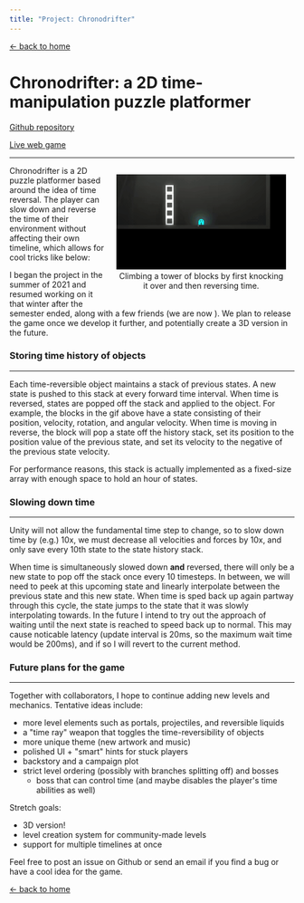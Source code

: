 ```yaml
---
title: "Project: Chronodrifter"
---
```


[← back to home](../index.md)

# Chronodrifter: a 2D time-manipulation puzzle platformer

<a href="https://github.com/placeholder-studios-dev/chronodrifter" target="_blank" rel="noopener noreferrer">Github repository</a>

<a href="https://placeholder-studios-dev.github.io/chronodrifter" target="_blank" rel="noopener noreferrer">Live web game</a>

---

<figure style="float: right; width: 300px; margin: 15px">
<img  style="width: 300px" src="../files/tower.gif">
<figcaption style="text-align: center">Climbing a tower of blocks by first knocking it over and then reversing time.</figcaption>
</figure>

Chronodrifter is a 2D puzzle platformer based around the idea of time reversal. The player can slow down and reverse the time of their environment without affecting their own timeline, which allows for cool tricks like below:

I began the project in the summer of 2021 and resumed working on it that winter after the semester ended, along with a few friends (we are now ). We plan to release the game once we develop it further, and potentially create a 3D version in the future.

### Storing time history of objects

---

Each time-reversible object maintains a stack of previous states. A new state is pushed to this stack at every forward time interval. When time is reversed, states are popped off the stack and applied to the object. For example, the blocks in the gif above have a state consisting of their position, velocity, rotation, and angular velocity. When time is moving in reverse, the block will pop a state off the history stack, set its position to the position value of the previous state, and set its velocity to the negative of the previous state velocity.

For performance reasons, this stack is actually implemented as a fixed-size array with enough space to hold an hour of states.

### Slowing down time

---

Unity will not allow the fundamental time step to change, so to slow down time by (e.g.) 10x, we must decrease all velocities and forces by 10x, and only save every 10th state to the state history stack.

When time is simultaneously slowed down **and** reversed, there will only be a new state to pop off the stack once every 10 timesteps. In between, we will need to peek at this upcoming state and linearly interpolate between the previous state and this new state. When time is sped back up again partway through this cycle, the state jumps to the state that it was slowly interpolating towards. In the future I intend to try out the approach of waiting until the next state is reached to speed back up to normal. This may cause noticable latency (update interval is 20ms, so the maximum wait time would be 200ms), and if so I will revert to the current method.

### Future plans for the game

---

Together with collaborators, I hope to continue adding new levels and mechanics. Tentative ideas include:

- more level elements such as portals, projectiles, and reversible liquids
- a "time ray" weapon that toggles the time-reversibility of objects
- more unique theme (new artwork and music)
- polished UI + "smart" hints for stuck players
- backstory and a campaign plot
- strict level ordering (possibly with branches splitting off) and bosses
    - boss that can control time (and maybe disables the player's time abilities as well)

Stretch goals:
- 3D version!
- level creation system for community-made levels
- support for multiple timelines at once

Feel free to post an issue on Github or send an email if you find a bug or have a cool idea for the game.

[← back to home](../index.md)